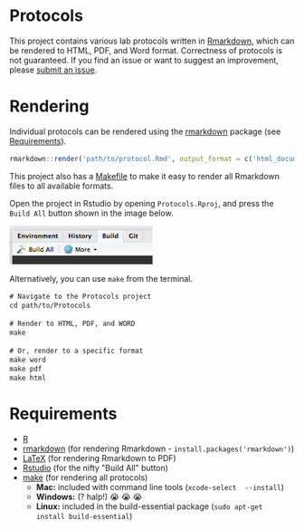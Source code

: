 # Protocols

This project contains various lab protocols written in [Rmarkdown](http://rmarkdown.rstudio.com), which can be rendered to HTML, PDF, and Word format. Correctness of protocols is not guaranteed. If you find an issue or want to suggest an improvement, please [submit an issue](https://github.com/EricEdwardBryant/Protocols/issues).

# Rendering

Individual protocols can be rendered using the [rmarkdown](http://rmarkdown.rstudio.com) package (see [Requirements](#Requirements)).

```r
rmarkdown::render('path/to/protocol.Rmd', output_format = c('html_document', 'pdf_document', 'word_document'))
```

This project also has a [Makefile](https://en.wikipedia.org/wiki/Make_(software)) to make it easy to render all Rmarkdown files to all available formats.

Open the project in Rstudio by opening `Protocols.Rproj`, and press the `Build All` button shown in the image below.

![](figures/build-all-button.png)

Alternatively, you can use `make` from the terminal.

```shell
# Navigate to the Protocols project
cd path/to/Protocols

# Render to HTML, PDF, and WORD
make

# Or, render to a specific format
make word
make pdf
make html
```

# Requirements

- [R](https://cloud.r-project.org)
- [rmarkdown](http://rmarkdown.rstudio.com) (for rendering Rmarkdown - `install.packages('rmarkdown')`)
- [LaTeX](https://latex-project.org/ftp.html) (for rendering Rmarkdown to PDF)
- [Rstudio](https://www.rstudio.com/products/rstudio/download/) (for the nifty "Build All" button)
- [make](https://en.wikipedia.org/wiki/Make_(software)) (for rendering all protocols)
    - **Mac:** included with command line tools (`xcode-select  --install`)
    - **Windows:** (? halp!) :sob: :sob: :sob:
    - **Linux:** included in the build-essential package (`sudo apt-get install build-essential`)
